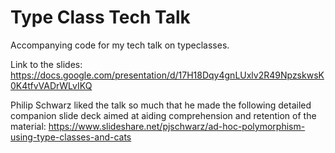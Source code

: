 # Type Class Tech Talk

Accompanying code for my tech talk on typeclasses.

Link to the slides: https://docs.google.com/presentation/d/17H18Dqy4gnLUxlv2R49NpzskwsK0K4tfvVADrWLvIKQ

Philip Schwarz liked the talk so much that he made the following detailed companion slide deck aimed at aiding comprehension and retention of the material: https://www.slideshare.net/pjschwarz/ad-hoc-polymorphism-using-type-classes-and-cats
